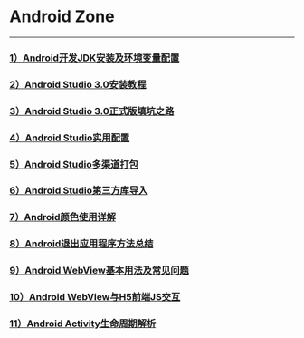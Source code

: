 # Android Zone
***
### [1）Android开发JDK安装及环境变量配置](https://www.jianshu.com/p/03a904825ae5)
### [2）Android Studio 3.0安装教程](https://www.jianshu.com/p/9e7003242894)
### [3）Android Studio 3.0正式版填坑之路](https://www.jianshu.com/p/9b25087a5d7d)
### [4）Android Studio实用配置](https://www.jianshu.com/p/6c92287ce27a)
### [5）Android Studio多渠道打包](https://www.jianshu.com/p/14d3d3d9803d)
### [6）Android Studio第三方库导入](https://www.jianshu.com/p/b6704aa3b6b6)
### [7）Android颜色使用详解](https://www.jianshu.com/p/3c1fe10aed4f)
### [8）Android退出应用程序方法总结](https://www.jianshu.com/p/1adb4a6b8618)
### [9）Android WebView基本用法及常见问题](https://www.jianshu.com/p/8cad14a66ea5)
### [10）Android WebView与H5前端JS交互](https://www.jianshu.com/p/7551320d19bb)
### [11）Android Activity生命周期解析](https://www.jianshu.com/p/96fa44c550eb)

